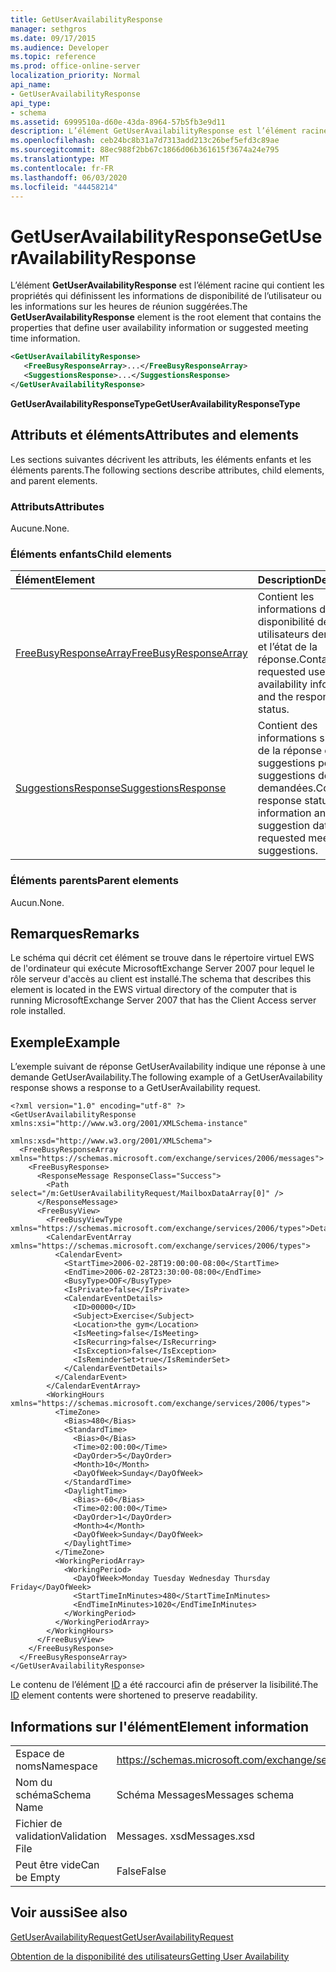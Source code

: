 ```yaml
---
title: GetUserAvailabilityResponse
manager: sethgros
ms.date: 09/17/2015
ms.audience: Developer
ms.topic: reference
ms.prod: office-online-server
localization_priority: Normal
api_name:
- GetUserAvailabilityResponse
api_type:
- schema
ms.assetid: 6999510a-d60e-43da-8964-57b5fb3e9d11
description: L’élément GetUserAvailabilityResponse est l’élément racine qui contient les propriétés qui définissent les informations de disponibilité de l’utilisateur ou les informations sur les heures de réunion suggérées.
ms.openlocfilehash: ceb24bc8b31a7d7313add213c26bef5efd3c89ae
ms.sourcegitcommit: 88ec988f2bb67c1866d06b361615f3674a24e795
ms.translationtype: MT
ms.contentlocale: fr-FR
ms.lasthandoff: 06/03/2020
ms.locfileid: "44458214"
---
```

# <a name="getuseravailabilityresponse"></a><span data-ttu-id="60800-103">GetUserAvailabilityResponse</span><span class="sxs-lookup"><span data-stu-id="60800-103">GetUserAvailabilityResponse</span></span>

<span data-ttu-id="60800-104">L’élément **GetUserAvailabilityResponse** est l’élément racine qui contient les propriétés qui définissent les informations de disponibilité de l’utilisateur ou les informations sur les heures de réunion suggérées.</span><span class="sxs-lookup"><span data-stu-id="60800-104">The **GetUserAvailabilityResponse** element is the root element that contains the properties that define user availability information or suggested meeting time information.</span></span> 
  
```xml
<GetUserAvailabilityResponse>
   <FreeBusyResponseArray>...</FreeBusyResponseArray>
   <SuggestionsResponse>...</SuggestionsResponse>
</GetUserAvailabilityResponse>
```

 <span data-ttu-id="60800-105">**GetUserAvailabilityResponseType**</span><span class="sxs-lookup"><span data-stu-id="60800-105">**GetUserAvailabilityResponseType**</span></span>
## <a name="attributes-and-elements"></a><span data-ttu-id="60800-106">Attributs et éléments</span><span class="sxs-lookup"><span data-stu-id="60800-106">Attributes and elements</span></span>

<span data-ttu-id="60800-107">Les sections suivantes décrivent les attributs, les éléments enfants et les éléments parents.</span><span class="sxs-lookup"><span data-stu-id="60800-107">The following sections describe attributes, child elements, and parent elements.</span></span>
  
### <a name="attributes"></a><span data-ttu-id="60800-108">Attributs</span><span class="sxs-lookup"><span data-stu-id="60800-108">Attributes</span></span>

<span data-ttu-id="60800-109">Aucune.</span><span class="sxs-lookup"><span data-stu-id="60800-109">None.</span></span>
  
### <a name="child-elements"></a><span data-ttu-id="60800-110">Éléments enfants</span><span class="sxs-lookup"><span data-stu-id="60800-110">Child elements</span></span>

|<span data-ttu-id="60800-111">**Élément**</span><span class="sxs-lookup"><span data-stu-id="60800-111">**Element**</span></span>|<span data-ttu-id="60800-112">**Description**</span><span class="sxs-lookup"><span data-stu-id="60800-112">**Description**</span></span>|
|:-----|:-----|
|[<span data-ttu-id="60800-113">FreeBusyResponseArray</span><span class="sxs-lookup"><span data-stu-id="60800-113">FreeBusyResponseArray</span></span>](freebusyresponsearray.md) <br/> |<span data-ttu-id="60800-114">Contient les informations de disponibilité des utilisateurs demandés et l’état de la réponse.</span><span class="sxs-lookup"><span data-stu-id="60800-114">Contains the requested users' availability information and the response status.</span></span>  <br/> |
|[<span data-ttu-id="60800-115">SuggestionsResponse</span><span class="sxs-lookup"><span data-stu-id="60800-115">SuggestionsResponse</span></span>](suggestionsresponse.md) <br/> |<span data-ttu-id="60800-116">Contient des informations sur l’état de la réponse et des suggestions pour les suggestions de réunion demandées.</span><span class="sxs-lookup"><span data-stu-id="60800-116">Contains response status information and suggestion data for requested meeting suggestions.</span></span>  <br/> |
   
### <a name="parent-elements"></a><span data-ttu-id="60800-117">Éléments parents</span><span class="sxs-lookup"><span data-stu-id="60800-117">Parent elements</span></span>

<span data-ttu-id="60800-118">Aucun.</span><span class="sxs-lookup"><span data-stu-id="60800-118">None.</span></span>
  
## <a name="remarks"></a><span data-ttu-id="60800-119">Remarques</span><span class="sxs-lookup"><span data-stu-id="60800-119">Remarks</span></span>

<span data-ttu-id="60800-120">Le schéma qui décrit cet élément se trouve dans le répertoire virtuel EWS de l'ordinateur qui exécute MicrosoftExchange Server 2007 pour lequel le rôle serveur d'accès au client est installé.</span><span class="sxs-lookup"><span data-stu-id="60800-120">The schema that describes this element is located in the EWS virtual directory of the computer that is running MicrosoftExchange Server 2007 that has the Client Access server role installed.</span></span>
  
## <a name="example"></a><span data-ttu-id="60800-121">Exemple</span><span class="sxs-lookup"><span data-stu-id="60800-121">Example</span></span>

<span data-ttu-id="60800-122">L’exemple suivant de réponse GetUserAvailability indique une réponse à une demande GetUserAvailability.</span><span class="sxs-lookup"><span data-stu-id="60800-122">The following example of a GetUserAvailability response shows a response to a GetUserAvailability request.</span></span>
  
```
<?xml version="1.0" encoding="utf-8" ?>
<GetUserAvailabilityResponse xmlns:xsi="http://www.w3.org/2001/XMLSchema-instance"
                             xmlns:xsd="http://www.w3.org/2001/XMLSchema">
  <FreeBusyResponseArray xmlns="https://schemas.microsoft.com/exchange/services/2006/messages">
    <FreeBusyResponse>
      <ResponseMessage ResponseClass="Success">
        <Path select="/m:GetUserAvailabilityRequest/MailboxDataArray[0]" />
      </ResponseMessage>
      <FreeBusyView>
        <FreeBusyViewType xmlns="https://schemas.microsoft.com/exchange/services/2006/types">Detailed</FreeBusyViewType>
        <CalendarEventArray xmlns="https://schemas.microsoft.com/exchange/services/2006/types">
          <CalendarEvent>
            <StartTime>2006-02-28T19:00:00-08:00</StartTime>
            <EndTime>2006-02-28T23:30:00-08:00</EndTime>
            <BusyType>OOF</BusyType>
            <IsPrivate>false</IsPrivate>
            <CalendarEventDetails>
              <ID>00000</ID>
              <Subject>Exercise</Subject>
              <Location>the gym</Location>
              <IsMeeting>false</IsMeeting>
              <IsRecurring>false</IsRecurring>
              <IsException>false</IsException>
              <IsReminderSet>true</IsReminderSet>
            </CalendarEventDetails>
          </CalendarEvent>
        </CalendarEventArray>
        <WorkingHours xmlns="https://schemas.microsoft.com/exchange/services/2006/types">
          <TimeZone>
            <Bias>480</Bias>
            <StandardTime>
              <Bias>0</Bias>
              <Time>02:00:00</Time>
              <DayOrder>5</DayOrder>
              <Month>10</Month>
              <DayOfWeek>Sunday</DayOfWeek>
            </StandardTime>
            <DaylightTime>
              <Bias>-60</Bias>
              <Time>02:00:00</Time>
              <DayOrder>1</DayOrder>
              <Month>4</Month>
              <DayOfWeek>Sunday</DayOfWeek>
            </DaylightTime>
          </TimeZone>
          <WorkingPeriodArray>
            <WorkingPeriod>
              <DayOfWeek>Monday Tuesday Wednesday Thursday Friday</DayOfWeek>
              <StartTimeInMinutes>480</StartTimeInMinutes>
              <EndTimeInMinutes>1020</EndTimeInMinutes>
            </WorkingPeriod>
          </WorkingPeriodArray>
        </WorkingHours>
      </FreeBusyView>
    </FreeBusyResponse>
  </FreeBusyResponseArray>
</GetUserAvailabilityResponse>
```

<span data-ttu-id="60800-123">Le contenu de l’élément [ID](id.md) a été raccourci afin de préserver la lisibilité.</span><span class="sxs-lookup"><span data-stu-id="60800-123">The [ID](id.md) element contents were shortened to preserve readability.</span></span> 
  
## <a name="element-information"></a><span data-ttu-id="60800-124">Informations sur l'élément</span><span class="sxs-lookup"><span data-stu-id="60800-124">Element information</span></span>

|||
|:-----|:-----|
|<span data-ttu-id="60800-125">Espace de noms</span><span class="sxs-lookup"><span data-stu-id="60800-125">Namespace</span></span>  <br/> |https://schemas.microsoft.com/exchange/services/2006/messages  <br/> |
|<span data-ttu-id="60800-126">Nom du schéma</span><span class="sxs-lookup"><span data-stu-id="60800-126">Schema Name</span></span>  <br/> |<span data-ttu-id="60800-127">Schéma Messages</span><span class="sxs-lookup"><span data-stu-id="60800-127">Messages schema</span></span>  <br/> |
|<span data-ttu-id="60800-128">Fichier de validation</span><span class="sxs-lookup"><span data-stu-id="60800-128">Validation File</span></span>  <br/> |<span data-ttu-id="60800-129">Messages. xsd</span><span class="sxs-lookup"><span data-stu-id="60800-129">Messages.xsd</span></span>  <br/> |
|<span data-ttu-id="60800-130">Peut être vide</span><span class="sxs-lookup"><span data-stu-id="60800-130">Can be Empty</span></span>  <br/> |<span data-ttu-id="60800-131">False</span><span class="sxs-lookup"><span data-stu-id="60800-131">False</span></span>  <br/> |
   
## <a name="see-also"></a><span data-ttu-id="60800-132">Voir aussi</span><span class="sxs-lookup"><span data-stu-id="60800-132">See also</span></span>



[<span data-ttu-id="60800-133">GetUserAvailabilityRequest</span><span class="sxs-lookup"><span data-stu-id="60800-133">GetUserAvailabilityRequest</span></span>](getuseravailabilityrequest.md)


[<span data-ttu-id="60800-134">Obtention de la disponibilité des utilisateurs</span><span class="sxs-lookup"><span data-stu-id="60800-134">Getting User Availability</span></span>](https://msdn.microsoft.com/library/d4133fcb-9b0f-4e6b-aadf-a389da83516a%28Office.15%29.aspx)

